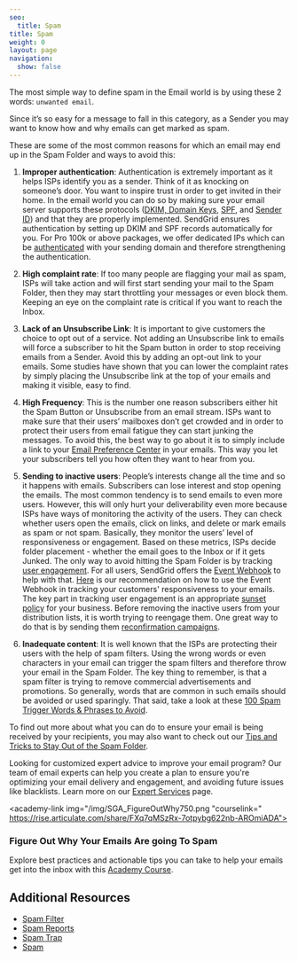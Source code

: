 ```yaml
---
seo:
  title: Spam
title: Spam
weight: 0
layout: page
navigation:
  show: false
---
```


The most simple way to define spam in the Email world is by using these 2 words: ```unwanted email```.

Since it’s so easy for a message to fall in this category, as a Sender you may want to know how and why emails can get marked as spam.

These are some of the most common reasons for which an email may end up in the Spam Folder and ways to avoid this:

1. **Improper authentication**: Authentication is extremely important as it helps ISPs identify you as a sender. Think of it as knocking on someone’s door. You want to inspire trust in order to get invited in their home. In the email world you can do so by making sure your email server supports these protocols ([DKIM, Domain Keys]({{root_url}}/glossary/dkim/), [SPF]({{root_url}}/glossary/spf/), and [Sender ID]({{root_url}}/glossary/sender-id/)) and that they are properly implemented. SendGrid ensures authentication by setting up DKIM and SPF records automatically for you. For Pro 100k or above packages, we offer dedicated IPs which can be [authenticated]({{root_url}}/ui/sending-email/how-to-set-up-domain-authentication/) with your sending domain and therefore strengthening the authentication.

2. **High complaint rate**: If too many people are flagging your mail as spam, ISPs will take action and will first start sending your mail to the Spam Folder, then they may start throttling your messages or even block them. Keeping an eye on the complaint rate is critical if you want to reach the Inbox.

3. **Lack of an Unsubscribe Link**: It is important to give customers the choice to opt out of a service. Not adding an Unsubscribe link to emails will force a subscriber to hit the Spam button in order to stop receiving emails from a Sender. Avoid this by adding an opt-out link to your emails. Some studies have shown that you can lower the complaint rates by simply placing the Unsubscribe link at the top of your emails and making it visible, easy to find.

4. **High Frequency**: This is the number one reason subscribers either hit the Spam Button or Unsubscribe from an email stream. ISPs want to make sure that their users’ mailboxes don’t get crowded and in order to protect their users from email fatigue they can start junking the messages. To avoid this, the best way to go about it is to simply include a link to your [Email Preference Center](https://sendgrid.com/blog/need-email-preference-center/) in your emails. This way you let your subscribers tell you how often they want to hear from you.

5. **Sending to inactive users**: People’s interests change all the time and so it happens with emails. Subscribers can lose interest and stop opening the emails. The most common tendency is to send emails to even more users. However, this will only hurt your deliverability even more because ISPs have ways of monitoring the activity of the users. They can check whether users open the emails, click on links, and delete or mark emails as spam or not spam. Basically, they monitor the users’ level of responsiveness or engagement. Based on these metrics, ISPs decide folder placement - whether the email goes to the Inbox or if it gets Junked. The only way to avoid hitting the Spam Folder is by tracking [user engagement](https://sendgrid.com/blog/email-reputation-and-email-engagement-metrics/). For all users, SendGrid offers the [Event Webhook]({{root_url}}/for-developers/tracking-events/event/) to help with that. [Here](https://sendgrid.com/blog/infer-engagement-with-the-event-api/) is our recommendation on how to use the Event Webhook in tracking your customers' responsiveness to your emails. The key part in tracking user engagement is an appropriate [sunset policy](https://sendgrid.com/blog/putting-engagement-data-use-sunset-policies/) for your business. Before removing the inactive users from your distribution lists, it is worth trying to reengage them. One great way to do that is by sending them [reconfirmation campaigns]({{root_url}}/glossary/reconfirmation/).

6. **Inadequate content**: It is well known that the ISPs are protecting their users with the help of spam filters. Using the wrong words or even characters in your email can trigger the spam filters and therefore throw your email in the Spam Folder. The key thing to remember, is that a spam filter is trying to remove commercial advertisements and promotions. So generally, words that are common in such emails should be avoided or used sparingly. That said, take a look at these [100 Spam Trigger Words & Phrases to Avoid](http://blog.hubspot.com/blog/tabid/6307/bid/30684/The-Ultimate-List-of-Email-SPAM-Trigger-Words.aspx).

To find out more about what you can do to ensure your email is being received by your recipients, you may also want to check out our [Tips and Tricks to Stay Out of the Spam Folder](https://sendgrid.com/blog/tips-tricks-stay-spam-folder-qa/).

<call-out>

Looking for customized expert advice to improve your email program? Our team of email experts can help you create a plan to ensure you're optimizing your email delivery and engagement, and avoiding future issues like blacklists. Learn more on our [Expert Services](https://sendgrid.com/solutions/expert-services/?utm_source=docs) page.

</call-out>

<academy-link img="/img/SGA_FigureOutWhy750.png
"courselink=" https://rise.articulate.com/share/FXq7qMSzRx-7otpybg622nb-AROmiADA">

### Figure Out Why Your Emails Are going To Spam

Explore best practices and actionable tips you can take to help your emails get into the inbox with this [Academy Course](https://rise.articulate.com/share/FXq7qMSzRx-7otpybg622nb-AROmiADA).

</academy-link>


## Additional Resources

* [Spam Filter]({{root_url}}/glossary/spam-filter/)
* [Spam Reports]({{root_url}}/glossary/spam-reports/)
* [Spam Trap]({{root_url}}/glossary/spam-traps/)
* [Spam]({{root_url}}/glossary/bayesian-filter/)
